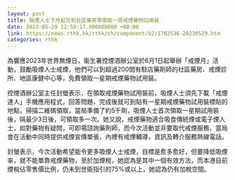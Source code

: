 ```yaml
---
layout: post
title: 吸煙人士下月起可到社區藥房等領取一周戒煙藥物試用裝
date: 2023-05-29 12:50:17.000000000 +08:00
link: https://news.rthk.hk/rthk/ch/component/k2/1702536-20230529.htm
categories: rthk
---
```


為響應2023年世界無煙日，衞生署控煙酒辦公室於6月1日起舉辦「戒煙月」活動，鼓勵吸煙人士戒煙，他們可以到超過200間有駐店藥劑師的社區藥房、戒煙診所、地區康健中心等，免費領取一星期戒煙藥物試用裝。

控煙酒辦公室主任封螢表示，在領取戒煙藥物試用裝前，吸煙人士須先下載「戒煙達人」手機應用程式，回答問題，完成後就可到貼有一星期戒煙藥物試用裝標貼的地點，掃描二維碼領取，當局準備了約5千劑，吸煙人士首次領取一星期試用裝後，隔最少3日後，可領取多一次。她又說，戒煙藥物適合吸食傳統煙或電子煙人士，如對藥物有疑問，可即場諮詢藥劑師，而今次活動並非要取代戒煙服務，當局會在活動中同時提供戒煙宣傳單張，內裡有戒煙輔導，資訊及轉介服務熱線電話。

封螢表示，今次活動希望能令更多吸煙人士戒煙，目標是愈多愈好，但要降低吸煙率，就不能單靠戒煙藥物，至於加煙稅，她認為是其中一個有效方法，而本港目前煙稅佔零售價比例，仍未到世衞指引的75%或以上，她認為仍有加稅空間。
